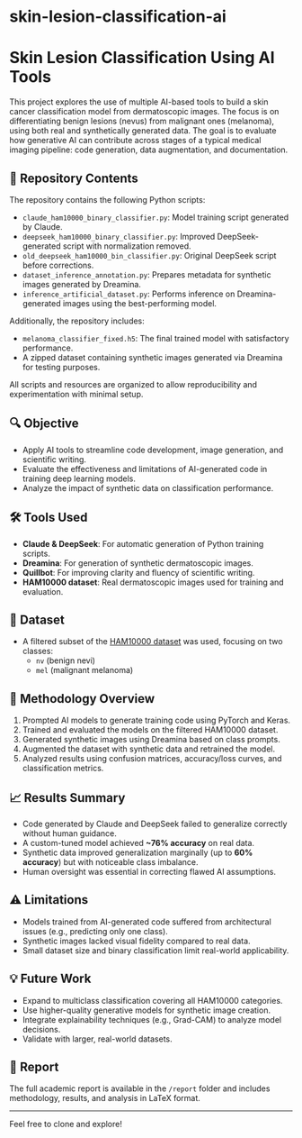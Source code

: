# skin-lesion-classification-ai

# Skin Lesion Classification Using AI Tools

This project explores the use of multiple AI-based tools to build a skin cancer classification model from dermatoscopic images. The focus is on differentiating benign lesions (nevus) from malignant ones (melanoma), using both real and synthetically generated data. The goal is to evaluate how generative AI can contribute across stages of a typical medical imaging pipeline: code generation, data augmentation, and documentation.

## 📁 Repository Contents

The repository contains the following Python scripts:

- `claude_ham10000_binary_classifier.py`: Model training script generated by Claude.
- `deepseek_ham10000_binary_classifier.py`: Improved DeepSeek-generated script with normalization removed.
- `old_deepseek_ham10000_bin_classifier.py`: Original DeepSeek script before corrections.
- `dataset_inference_annotation.py`: Prepares metadata for synthetic images generated by Dreamina.
- `inference_artificial_dataset.py`: Performs inference on Dreamina-generated images using the best-performing model.

Additionally, the repository includes:

- `melanoma_classifier_fixed.h5`: The final trained model with satisfactory performance.
- A zipped dataset containing synthetic images generated via Dreamina for testing purposes.

All scripts and resources are organized to allow reproducibility and experimentation with minimal setup.

## 🔍 Objective

- Apply AI tools to streamline code development, image generation, and scientific writing.
- Evaluate the effectiveness and limitations of AI-generated code in training deep learning models.
- Analyze the impact of synthetic data on classification performance.

## 🛠 Tools Used

- **Claude & DeepSeek**: For automatic generation of Python training scripts.
- **Dreamina**: For generation of synthetic dermatoscopic images.
- **Quillbot**: For improving clarity and fluency of scientific writing.
- **HAM10000 dataset**: Real dermatoscopic images used for training and evaluation.

## 📂 Dataset

- A filtered subset of the [HAM10000 dataset](https://doi.org/10.1038/sdata.2018.161) was used, focusing on two classes:
  - `nv` (benign nevi)
  - `mel` (malignant melanoma)

## 🧪 Methodology Overview

1. Prompted AI models to generate training code using PyTorch and Keras.
2. Trained and evaluated the models on the filtered HAM10000 dataset.
3. Generated synthetic images using Dreamina based on class prompts.
4. Augmented the dataset with synthetic data and retrained the model.
5. Analyzed results using confusion matrices, accuracy/loss curves, and classification metrics.

## 📈 Results Summary

- Code generated by Claude and DeepSeek failed to generalize correctly without human guidance.
- A custom-tuned model achieved **~76% accuracy** on real data.
- Synthetic data improved generalization marginally (up to **60% accuracy**) but with noticeable class imbalance.
- Human oversight was essential in correcting flawed AI assumptions.

## ⚠️ Limitations

- Models trained from AI-generated code suffered from architectural issues (e.g., predicting only one class).
- Synthetic images lacked visual fidelity compared to real data.
- Small dataset size and binary classification limit real-world applicability.

## 💡 Future Work

- Expand to multiclass classification covering all HAM10000 categories.
- Use higher-quality generative models for synthetic image creation.
- Integrate explainability techniques (e.g., Grad-CAM) to analyze model decisions.
- Validate with larger, real-world datasets.

## 📄 Report

The full academic report is available in the `/report` folder and includes methodology, results, and analysis in LaTeX format.

---

Feel free to clone and explore!
